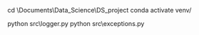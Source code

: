 cd \Documents\Data_Science\DS_project
conda activate venv/


python src\logger.py
python src\exceptions.py